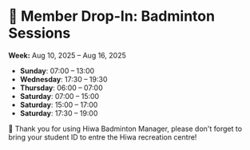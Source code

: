 # 🎾 Member Drop-In: Badminton Sessions
**Week:** Aug 10, 2025 – Aug 16, 2025

- **Sunday**: 07:00 – 13:00
- **Wednesday**: 17:30 – 19:30
- **Thursday**: 06:00 – 07:00
- **Saturday**: 07:00 – 15:00
- **Saturday**: 15:00 – 17:00
- **Saturday**: 17:30 – 19:00

📣 Thank you for using Hiwa Badminton Manager, please don't forget to bring your student ID to entre the Hiwa recreation centre!
